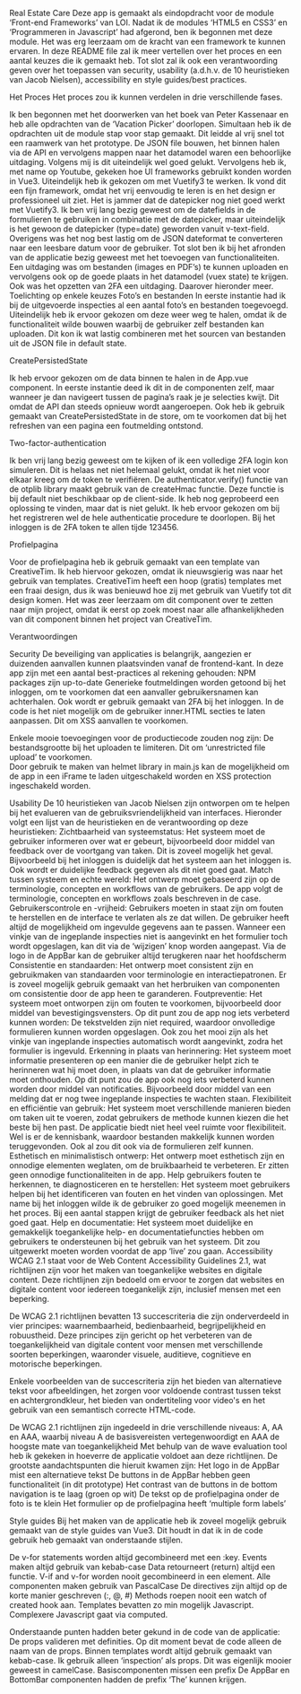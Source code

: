 Real Estate Care
Deze app is gemaakt als eindopdracht voor de module ‘Front-end Frameworks’ van LOI. Nadat ik de modules ‘HTML5 en CSS3’ en ‘Programmeren in Javascript’ had afgerond, ben ik begonnen met deze module. Het was erg leerzaam om de kracht van een framework te kunnen ervaren. In deze README file zal ik meer vertellen over het proces en een aantal keuzes die ik gemaakt heb. Tot slot zal ik ook een verantwoording geven over het toepassen van security, usability (a.d.h.v. de 10 heuristieken van Jacob Nielsen), accessibility en style guides/best practices.

Het Proces
Het proces zou ik kunnen verdelen in drie verschillende fases.

Ik ben begonnen met het doorwerken van het boek van Peter Kassenaar en heb alle opdrachten van de ‘Vacation Picker’ doorlopen. Simultaan heb ik de opdrachten uit de module stap voor stap gemaakt. Dit leidde al vrij snel tot een raamwerk van het prototype. De JSON file bouwen, het binnen halen via de API en vervolgens mappen naar het datamodel waren een behoorlijke uitdaging. Volgens mij is dit uiteindelijk wel goed gelukt.
Vervolgens heb ik, met name op Youtube, gekeken hoe UI frameworks gebruikt konden worden in Vue3. Uiteindelijk heb ik gekozen om met Vuetify3 te werken. Ik vond dit een fijn framework, omdat het vrij eenvoudig te leren is en het design er professioneel uit ziet. Het is jammer dat de datepicker nog niet goed werkt met Vuetify3. Ik ben vrij lang bezig geweest om de datefields in de formulieren te gebruiken in combinatie met de datepicker, maar uiteindelijk is het gewoon de datepicker (type=date) geworden vanuit v-text-field. Overigens was het nog best lastig om de JSON dateformat te converteren naar een leesbare datum voor de gebruiker.
Tot slot ben ik bij het afronden van de applicatie bezig geweest met het toevoegen van functionaliteiten. Een uitdaging was om bestanden (images en PDF’s) te kunnen uploaden en vervolgens ook op de goede plaats in het datamodel (vuex state) te krijgen. Ook was het opzetten van 2FA een uitdaging. Daarover hieronder meer.
Toelichting op enkele keuzes
Foto’s en bestanden
In eerste instantie had ik bij de uitgevoerde inspecties al een aantal foto’s en bestanden toegevoegd. Uiteindelijk heb ik ervoor gekozen om deze weer weg te halen, omdat ik de functionaliteit wilde bouwen waarbij de gebruiker zelf bestanden kan uploaden. Dit kon ik wat lastig combineren met het sourcen van bestanden uit de JSON file in default state.

CreatePersistedState

Ik heb ervoor gekozen om de data binnen te halen in de App.vue component. In eerste instantie deed ik dit in de componenten zelf, maar wanneer je dan navigeert tussen de pagina’s raak je je selecties kwijt. Dit omdat de API dan steeds opnieuw wordt aangeroepen. Ook heb ik gebruik gemaakt van CreatePersistedState in de store, om te voorkomen dat bij het refreshen van een pagina een foutmelding ontstond. 

Two-factor-authentication

Ik ben vrij lang bezig geweest om te kijken of ik een volledige 2FA login kon simuleren. Dit is helaas net niet helemaal gelukt, omdat ik het niet voor elkaar kreeg om de token te verifiëren. De authenticator.verify() functie van de otplib library maakt gebruik van de createHmac functie. Deze functie is bij default niet beschikbaar op de client-side. Ik heb nog geprobeerd een oplossing te vinden, maar dat is niet gelukt. Ik heb ervoor gekozen om bij het registreren wel de hele authenticatie procedure te doorlopen. Bij het inloggen is de 2FA token te allen tijde 123456. 

Profielpagina

Voor de profielpagina heb ik gebruik gemaakt van een template van CreativeTim. Ik heb hiervoor gekozen, omdat ik nieuwsgierig was naar het gebruik van templates. CreativeTim heeft een hoop (gratis) templates met een fraai design, dus ik was benieuwd hoe zij met gebruik van Vuetify tot dit design komen. Het was zeer leerzaam om dit component over te zetten naar mijn project, omdat ik eerst op zoek moest naar alle afhankelijkheden van dit component binnen het project van CreativeTim.

Verantwoordingen

Security 
De beveiliging van applicaties is belangrijk, aangezien er duizenden aanvallen kunnen plaatsvinden vanaf de frontend-kant. In deze app zijn met een aantal best-practices al rekening gehouden: 
NPM packages zijn up-to-date
Generieke foutmeldingen worden getoond bij het inloggen, om te voorkomen dat een aanvaller gebruikersnamen kan achterhalen. Ook wordt er gebruik gemaakt van 2FA bij het inloggen.
In de code is het niet mogelijk om de gebruiker inner.HTML secties te laten aanpassen. Dit om XSS aanvallen te voorkomen.

Enkele mooie toevoegingen voor de productiecode zouden nog zijn:
De bestandsgrootte bij het uploaden te limiteren. Dit om ‘unrestricted file upload’ te voorkomen.  
Door gebruik te maken van helmet library in main.js kan de mogelijkheid om de app in een iFrame te laden uitgeschakeld worden en XSS protection ingeschakeld worden.


Usability 
De 10 heuristieken van Jacob Nielsen zijn ontworpen om te helpen bij het evalueren van de gebruiksvriendelijkheid van interfaces. Hieronder volgt een lijst van de heuristieken en de verantwoording op deze heuristieken:
Zichtbaarheid van systeemstatus: Het systeem moet de gebruiker informeren over wat er gebeurt, bijvoorbeeld door middel van feedback over de voortgang van taken.
Dit is zoveel mogelijk het geval. Bijvoorbeeld bij het inloggen is duidelijk dat het systeem aan het inloggen is. Ook wordt er duidelijke feedback gegeven als dit niet goed gaat.
Match tussen systeem en echte wereld: Het ontwerp moet gebaseerd zijn op de terminologie, concepten en workflows van de gebruikers.
De app volgt de terminologie, concepten en workflows zoals beschreven in de case.
Gebruikerscontrole en -vrijheid: Gebruikers moeten in staat zijn om fouten te herstellen en de interface te verlaten als ze dat willen.
De gebruiker heeft altijd de mogelijkheid om ingevulde gegevens aan te passen. 
Wanneer een vinkje van de ingeplande inspecties niet is aangevinkt en het formulier toch wordt opgeslagen, kan dit via de ‘wijzigen’ knop worden aangepast.
Via de logo in de AppBar kan de gebruiker altijd terugkeren naar het hoofdscherm
Consistentie en standaarden: Het ontwerp moet consistent zijn en gebruikmaken van standaarden voor terminologie en interactiepatronen.
Er is zoveel mogelijk gebruik gemaakt van het herbruiken van componenten om consistentie door de app heen te garanderen.
Foutpreventie: Het systeem moet ontworpen zijn om fouten te voorkomen, bijvoorbeeld door middel van bevestigingsvensters.
Op dit punt zou de app nog iets verbeterd kunnen worden:
De tekstvelden zijn niet required, waardoor onvolledige formulieren kunnen worden opgeslagen. 
Ook zou het mooi zijn als het vinkje van ingeplande inspecties automatisch wordt aangevinkt, zodra het formulier is ingevuld. 
Erkenning in plaats van herinnering: Het systeem moet informatie presenteren op een manier die de gebruiker helpt zich te herinneren wat hij moet doen, in plaats van dat de gebruiker informatie moet onthouden.
Op dit punt zou de app ook nog iets verbeterd kunnen worden door middel van notificaties. Bijvoorbeeld door middel van een melding dat er nog twee ingeplande inspecties te wachten staan. 
Flexibiliteit en efficiëntie van gebruik: Het systeem moet verschillende manieren bieden om taken uit te voeren, zodat gebruikers de methode kunnen kiezen die het beste bij hen past.
De applicatie biedt niet heel veel ruimte voor flexibiliteit. Wel is er de kennisbank, waardoor bestanden makkelijk kunnen worden teruggevonden. Ook al zou dit ook via de formulieren zelf kunnen.
Esthetisch en minimalistisch ontwerp: Het ontwerp moet esthetisch zijn en onnodige elementen weglaten, om de bruikbaarheid te verbeteren.
Er zitten geen onnodige functionaliteiten in de app. 
Help gebruikers fouten te herkennen, te diagnosticeren en te herstellen: Het systeem moet gebruikers helpen bij het identificeren van fouten en het vinden van oplossingen.
Met name bij het inloggen wilde ik de gebruiker zo goed mogelijk meenemen in het proces. Bij een aantal stappen krijgt de gebruiker feedback als het niet goed gaat. 
Help en documentatie: Het systeem moet duidelijke en gemakkelijk toegankelijke help- en documentatiefuncties hebben om gebruikers te ondersteunen bij het gebruik van het systeem.
Dit zou uitgewerkt moeten worden voordat de app ‘live’ zou gaan. 
Accessibility 
WCAG 2.1 staat voor de Web Content Accessibility Guidelines 2.1, wat richtlijnen zijn voor het maken van toegankelijke websites en digitale content. Deze richtlijnen zijn bedoeld om ervoor te zorgen dat websites en digitale content voor iedereen toegankelijk zijn, inclusief mensen met een beperking.

De WCAG 2.1 richtlijnen bevatten 13 succescriteria die zijn onderverdeeld in vier principes: waarnembaarheid, bedienbaarheid, begrijpelijkheid en robuustheid. Deze principes zijn gericht op het verbeteren van de toegankelijkheid van digitale content voor mensen met verschillende soorten beperkingen, waaronder visuele, auditieve, cognitieve en motorische beperkingen.

Enkele voorbeelden van de succescriteria zijn het bieden van alternatieve tekst voor afbeeldingen, het zorgen voor voldoende contrast tussen tekst en achtergrondkleur, het bieden 
van ondertiteling voor video's en het gebruik van een semantisch correcte HTML-code.

De WCAG 2.1 richtlijnen zijn ingedeeld in drie verschillende niveaus: A, AA en AAA, waarbij niveau A de basisvereisten vertegenwoordigt en AAA de hoogste mate van toegankelijkheid
Met behulp van de wave evaluation tool heb ik gekeken in hoeverre de applicatie voldoet aan deze richtlijnen. De grootste aandachtspunten die hieruit kwamen zijn:
Het logo in de AppBar mist een alternatieve tekst
De buttons in de AppBar hebben geen functionaliteit (in dit prototype)
Het contrast van de buttons in de bottom navigation is te laag (groen op wit)
De tekst op de profielpagina onder de foto is te klein
Het formulier op de profielpagina heeft ‘multiple form labels’ 


Style guides
Bij het maken van de applicatie heb ik zoveel mogelijk gebruik gemaakt van de style guides van Vue3. Dit houdt in dat ik in de code gebruik heb gemaakt van onderstaande stijlen.

De v-for statements worden altijd gecombineerd met een :key.
Events maken altijd gebruik van kebab-case
Data retourneert (return) altijd een functie. 
V-if and v-for worden nooit gecombineerd in een element. 
Alle componenten maken gebruik van PascalCase
De directives zijn altijd op de korte manier geschreven (:, @, #) 
Methods roepen nooit een watch of created hook aan. 
Templates bevatten zo min mogelijk Javascript. Complexere Javascript gaat via computed.  

Onderstaande punten hadden beter gekund in de code van de applicatie:
De props valideren met definities. Op dit moment bevat de code alleen de naam van de props. 
Binnen templates wordt altijd gebruik gemaakt van kebab-case. Ik gebruik alleen ‘inspection’ als props. Dit was eigenlijk mooier geweest in camelCase. 
Basiscomponenten missen een prefix
De AppBar en BottomBar componenten hadden de prefix ‘The’ kunnen krijgen. 
 
